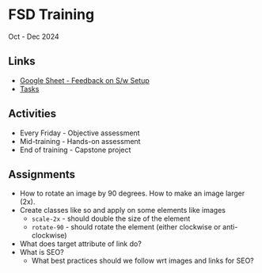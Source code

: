 # FSD Training
Oct - Dec 2024

## Links
- [Google Sheet - Feedback on S/w Setup](https://docs.google.com/spreadsheets/d/1cN22RSg9QZIKSnJjBJODqq8zosfNIeFyD40hoiAzppU/edit?usp=sharing)
- [Tasks](https://docs.google.com/spreadsheets/d/10G59vSyykdzWoUrK_CbA4GHObp4EfaCoCYaGuqdd6Rw/edit?usp=sharing)

## Activities
- Every Friday - Objective assessment
- Mid-training - Hands-on assessment
- End of training - Capstone project

## Assignments
- How to rotate an image by 90 degrees. How to make an image larger (2x).
- Create classes like so and apply on some elements like images
    - `scale-2x` - should double the size of the element
    - `rotate-90` - should rotate the element (either clockwise or anti-clockwise)
- What does target attribute of link do?
- What is SEO?
    - What best practices should we follow wrt images and links for SEO?
